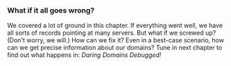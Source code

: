 ### What if it all goes wrong?

We covered a lot of ground in this chapter. If everything went well, we have all sorts of records pointing at many servers. But what if we screwed up? (Don't worry, we will.) How can we fix it? Even in a best-case scenario, how can we get precise information about our domains? Tune in next chapter to find out what happens in: _Daring Domains Debugged!_
